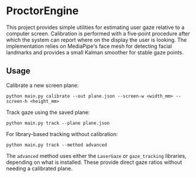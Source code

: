 # ProctorEngine

This project provides simple utilities for estimating user gaze relative to a computer screen. Calibration is performed with a five‑point procedure after which the system can report where on the display the user is looking. The implementation relies on MediaPipe's face mesh for detecting facial landmarks and provides a small Kalman smoother for stable gaze points.

## Usage

Calibrate a new screen plane:

```
python main.py calibrate --out plane.json --screen-w <width_mm> --screen-h <height_mm>
```

Track gaze using the saved plane:

```
python main.py track --plane plane.json
```

For library-based tracking without calibration:

```
python main.py track --method advanced
```

The `advanced` method uses either the `LaserGaze` or `gaze_tracking` libraries,
depending on what is installed. These provide direct gaze ratios without needing
a calibrated plane.
